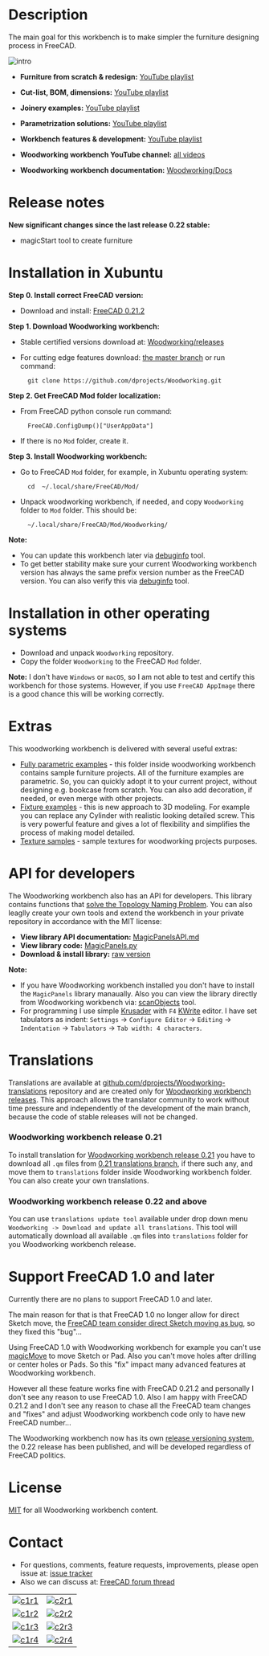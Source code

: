 # Description

The main goal for this workbench is to make simpler the furniture designing process in FreeCAD.

![intro](https://raw.githubusercontent.com/dprojects/Woodworking/master/Screenshots/intro.gif)

* **Furniture from scratch & redesign:** [YouTube playlist](https://www.youtube.com/playlist?list=PLSKOS_LK45BBHkWPjdWX49qh-GEsF511v)
* **Cut-list, BOM, dimensions:** [YouTube playlist](https://www.youtube.com/playlist?list=PLSKOS_LK45BCnwvCGt4klfF6uVAxfQQTy)
* **Joinery examples:** [YouTube playlist](https://www.youtube.com/playlist?list=PLSKOS_LK45BBG8kJ2AZvQKBfOSfzhTrLt)
* **Parametrization solutions:** [YouTube playlist](https://www.youtube.com/playlist?list=PLSKOS_LK45BCzvg_B7oSTk1IsQnu5thtZ)
* **Workbench features & development:** [YouTube playlist](https://www.youtube.com/playlist?list=PLSKOS_LK45BDiLCETxbH_PV-uN3RAA0qz)

* **Woodworking workbench YouTube channel:** [all videos](https://www.youtube.com/@dprojects.woodworking/videos)
* **Woodworking workbench documentation:** [Woodworking/Docs](https://github.com/dprojects/Woodworking/tree/master/Docs)

# Release notes

**New significant changes since the last release 0.22 stable:**

* magicStart tool to create furniture

# Installation in Xubuntu

**Step 0. Install correct FreeCAD version:**

* Download and install: [FreeCAD 0.21.2](https://github.com/FreeCAD/FreeCAD/releases/tag/0.21.2)

**Step 1. Download Woodworking workbench:** 

* Stable certified versions download at: [Woodworking/releases](https://github.com/dprojects/Woodworking/releases)
* For cutting edge features download: [the master branch](https://github.com/dprojects/Woodworking/archive/refs/heads/master.zip) or run command:
	
		git clone https://github.com/dprojects/Woodworking.git

**Step 2. Get FreeCAD Mod folder localization:**

* From FreeCAD python console run command:

		FreeCAD.ConfigDump()["UserAppData"]

* If there is no `Mod` folder, create it.

**Step 3. Install Woodworking workbench:** 

* Go to FreeCAD `Mod` folder, for example, in Xubuntu operating system:

		cd  ~/.local/share/FreeCAD/Mod/

* Unpack woodworking workbench, if needed, and copy `Woodworking` folder to `Mod` folder. This should be:

		~/.local/share/FreeCAD/Mod/Woodworking/

**Note:**

* You can update this workbench later via [debuginfo](https://github.com/dprojects/Woodworking/tree/master/Docs#debuginfo) tool.
* To get better stability make sure your current Woodworking workbench version has always the same prefix version number as the FreeCAD version. You can also verify this via [debuginfo](https://github.com/dprojects/Woodworking/tree/master/Docs#debuginfo) tool. 

# Installation in other operating systems

* Download and unpack `Woodworking` repository.
* Copy the folder `Woodworking` to the FreeCAD `Mod` folder.

**Note:** I don't have `Windows` or `macOS`, so I am not able to test and certify this workbench for those systems. However, if you use `FreeCAD AppImage` there is a good chance this will be working correctly.

# Extras

This woodworking workbench is delivered with several useful extras:

* [Fully parametric examples](https://github.com/dprojects/Woodworking/tree/master/Examples/Parametric) - this folder inside woodworking workbench contains sample furniture projects. All of the furniture examples are parametric. So, you can quickly adopt it to your current project, without designing e.g. bookcase from scratch. You can also add decoration, if needed, or even merge with other projects.
* [Fixture examples](https://github.com/dprojects/Woodworking/tree/master/Examples/Fixture) - this is new approach to 3D modeling. For example you can replace any Cylinder with realistic looking detailed screw. This is very powerful feature and gives a lot of flexibility and simplifies the process of making model detailed.
* [Texture samples](https://commons.wikimedia.org/w/index.php?title=Special:ListFiles/Dprojects&ilshowall=1) - sample textures for woodworking projects purposes.

# API for developers

The Woodworking workbench also has an API for developers. This library contains functions that [solve the Topology Naming Problem](https://wiki.freecad.org/Macro_TNP_Solution). You can also leaglly create your own tools and extend the workbench in your private repository in accordance with the MIT license:
	
* **View library API documentation:** [MagicPanelsAPI.md](https://github.com/dprojects/Woodworking/blob/master/Docs/MagicPanelsAPI.md)
* **View library code:** [MagicPanels.py](https://github.com/dprojects/Woodworking/blob/master/Tools/MagicPanels/MagicPanels.py)
* **Download & install library:** [raw version](https://raw.githubusercontent.com/dprojects/Woodworking/master/Tools/MagicPanels/MagicPanels.py)

**Note:**

* If you have Woodworking workbench installed you don't have to install the `MagicPanels` library manaually. Also you can view the library directly from Woodworking workbench via: [scanObjects](https://github.com/dprojects/Woodworking/tree/master/Docs#scanobjects) tool.
* For programming I use simple [Krusader](https://en.wikipedia.org/wiki/Krusader) with `F4` [KWrite](https://en.wikipedia.org/wiki/KWrite) editor. I have set tabulators as indent: `Settings` -> `Configure Editor` -> `Editing` -> `Indentation` -> `Tabulators` -> `Tab width: 4 characters`.

# Translations

Translations are available at [github.com/dprojects/Woodworking-translations](https://github.com/dprojects/Woodworking-translations) repository and are created only for [Woodworking workbench releases](https://github.com/dprojects/Woodworking/releases). This approach allows the translator community to work without time pressure and independently of the development of the main branch, because the code of stable releases will not be changed.

### Woodworking workbench release 0.21

To install translation for [Woodworking workbench release 0.21](https://github.com/dprojects/Woodworking/releases/tag/0.21) you have to download all `.qm` files from [0.21 translations branch](https://github.com/dprojects/Woodworking-translations/tree/0.21), if there such any, and move them to `translations` folder inside Woodworking workbench folder. You can also create your own translations.

### Woodworking workbench release 0.22 and above

You can use `translations update tool` available under drop down menu `Woodworking -> Download and update all translations`. This tool will automatically download all available `.qm` files into `translations` folder for you Woodworking workbench release.

# Support FreeCAD 1.0 and later

Currently there are no plans to support FreeCAD 1.0 and later. 

The main reason for that is that FreeCAD 1.0 no longer allow for direct Sketch move, the [FreeCAD team consider direct Sketch moving as bug](https://forum.freecad.org/viewtopic.php?p=794690#p794690), so they fixed this "bug"... 

Using FreeCAD 1.0 with Woodworking workbench for example you can't use [magicMove](https://github.com/dprojects/Woodworking/tree/master/Docs#magicmove) to move Sketch or Pad. Also you can't move holes after drilling or center holes or Pads. So this "fix" impact many advanced features at Woodworking workbench.

However all these feature works fine with FreeCAD 0.21.2 and personally I don't see any reason to use FreeCAD 1.0. 
Also I am happy with FreeCAD 0.21.2 and I don't see any reason to chase all the FreeCAD team changes and "fixes" and adjust Woodworking workbench code only to have new FreeCAD number...

The Woodworking workbench now has its own [release versioning system](https://github.com/dprojects/Woodworking/releases), the 0.22 release has been published, and will be developed regardless of FreeCAD politics.

# License

[MIT](https://github.com/dprojects/Woodworking/blob/master/LICENSE) for all Woodworking workbench content.

# Contact

* For questions, comments, feature requests, improvements, please open issue at: [issue tracker](https://github.com/dprojects/Woodworking/issues)
* Also we can discuss at: [FreeCAD forum thread](https://forum.freecadweb.org/viewtopic.php?f=3&t=8247)

|   |   |
|---|---|
| [![c1r1](https://raw.githubusercontent.com/dprojects/Woodworking/master/Screenshots/matrix/c1r1.png)](https://raw.githubusercontent.com/dprojects/Woodworking/master/Screenshots/matrix/c1r1.png) | [![c2r1](https://raw.githubusercontent.com/dprojects/Woodworking/master/Screenshots/matrix/c2r1.png)](https://raw.githubusercontent.com/dprojects/Woodworking/master/Screenshots/matrix/c2r1.png) |
| [![c1r2](https://raw.githubusercontent.com/dprojects/Woodworking/master/Screenshots/matrix/c1r2.png)](https://raw.githubusercontent.com/dprojects/Woodworking/master/Screenshots/matrix/c1r2.png) | [![c2r2](https://raw.githubusercontent.com/dprojects/Woodworking/master/Screenshots/matrix/c2r2.png)](https://raw.githubusercontent.com/dprojects/Woodworking/master/Screenshots/matrix/c2r2.png) |
| [![c1r3](https://raw.githubusercontent.com/dprojects/Woodworking/master/Screenshots/matrix/c1r3.png)](https://raw.githubusercontent.com/dprojects/Woodworking/master/Screenshots/matrix/c1r3.png) | [![c2r3](https://raw.githubusercontent.com/dprojects/Woodworking/master/Screenshots/matrix/c2r3.png)](https://raw.githubusercontent.com/dprojects/Woodworking/master/Screenshots/matrix/c2r3.png) |
| [![c1r4](https://raw.githubusercontent.com/dprojects/Woodworking/master/Screenshots/matrix/c1r4.png)](https://raw.githubusercontent.com/dprojects/Woodworking/master/Screenshots/matrix/c1r4.png) | [![c2r4](https://raw.githubusercontent.com/dprojects/Woodworking/master/Screenshots/matrix/c2r4.png)](https://raw.githubusercontent.com/dprojects/Woodworking/master/Screenshots/matrix/c2r4.png) |
